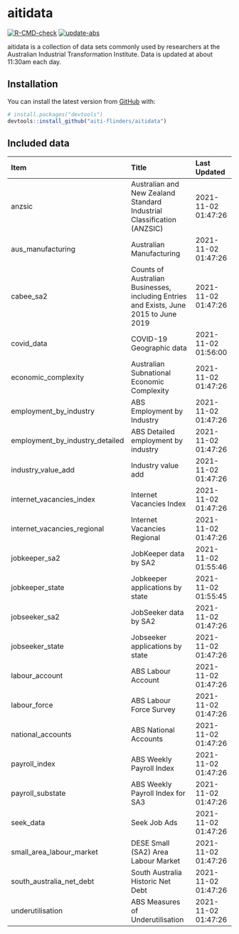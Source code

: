 
<!-- README.md is generated from README.Rmd. Please edit that file -->

# aitidata

<!-- badges: start -->

[![R-CMD-check](https://github.com/aiti-flinders/aitidata/actions/workflows/R-CMD-check.yaml/badge.svg)](https://github.com/aiti-flinders/aitidata/actions/workflows/R-CMD-check.yaml)
[![update-abs](https://github.com/aiti-flinders/aitidata/workflows/update-abs/badge.svg)](https://github.com/aiti-flinders/aitidata/actions)
<!-- badges: end -->

aitidata is a collection of data sets commonly used by researchers at
the Australian Industrial Transformation Institute. Data is updated at
about 11:30am each day.

## Installation

You can install the latest version from [GitHub](https://github.com/)
with:

``` r
# install.packages("devtools")
devtools::install_github("aiti-flinders/aitidata")
```

## Included data

| Item                               | Title                                                                                 | Last Updated        |
| :--------------------------------- | :------------------------------------------------------------------------------------ | :------------------ |
| anzsic                             | Australian and New Zealand Standard Industrial Classification (ANZSIC)                | 2021-11-02 01:47:26 |
| aus\_manufacturing                 | Australian Manufacturing                                                              | 2021-11-02 01:47:26 |
| cabee\_sa2                         | Counts of Australian Businesses, including Entries and Exists, June 2015 to June 2019 | 2021-11-02 01:47:26 |
| covid\_data                        | COVID-19 Geographic data                                                              | 2021-11-02 01:56:00 |
| economic\_complexity               | Australian Subnational Economic Complexity                                            | 2021-11-02 01:47:26 |
| employment\_by\_industry           | ABS Employment by Industry                                                            | 2021-11-02 01:47:26 |
| employment\_by\_industry\_detailed | ABS Detailed employment by industry                                                   | 2021-11-02 01:47:26 |
| industry\_value\_add               | Industry value add                                                                    | 2021-11-02 01:47:26 |
| internet\_vacancies\_index         | Internet Vacancies Index                                                              | 2021-11-02 01:47:26 |
| internet\_vacancies\_regional      | Internet Vacancies Regional                                                           | 2021-11-02 01:47:26 |
| jobkeeper\_sa2                     | JobKeeper data by SA2                                                                 | 2021-11-02 01:55:46 |
| jobkeeper\_state                   | Jobkeeper applications by state                                                       | 2021-11-02 01:55:45 |
| jobseeker\_sa2                     | JobSeeker data by SA2                                                                 | 2021-11-02 01:47:26 |
| jobseeker\_state                   | Jobseeker applications by state                                                       | 2021-11-02 01:47:26 |
| labour\_account                    | ABS Labour Account                                                                    | 2021-11-02 01:47:26 |
| labour\_force                      | ABS Labour Force Survey                                                               | 2021-11-02 01:47:26 |
| national\_accounts                 | ABS National Accounts                                                                 | 2021-11-02 01:47:26 |
| payroll\_index                     | ABS Weekly Payroll Index                                                              | 2021-11-02 01:47:26 |
| payroll\_substate                  | ABS Weekly Payroll Index for SA3                                                      | 2021-11-02 01:47:26 |
| seek\_data                         | Seek Job Ads                                                                          | 2021-11-02 01:47:26 |
| small\_area\_labour\_market        | DESE Small (SA2) Area Labour Market                                                   | 2021-11-02 01:47:26 |
| south\_australia\_net\_debt        | South Australia Historic Net Debt                                                     | 2021-11-02 01:47:26 |
| underutilisation                   | ABS Measures of Underutilisation                                                      | 2021-11-02 01:47:26 |
